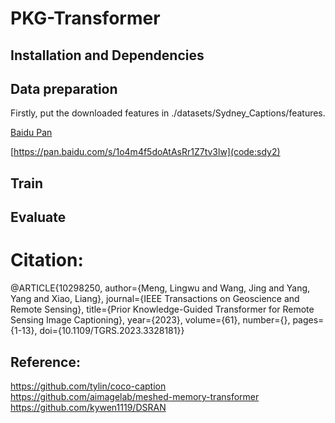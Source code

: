 # PKG-Transformer

## Installation and Dependencies


## Data preparation
Firstly, put the downloaded features in ./datasets/Sydney_Captions/features.

[Baidu Pan](https://pan.baidu.com/s/1o4m4f5doAtAsRr1Z7tv3lw)

[https://pan.baidu.com/s/1o4m4f5doAtAsRr1Z7tv3lw](code:sdy2)


## Train

## Evaluate

# Citation:

@ARTICLE{10298250,
  author={Meng, Lingwu and Wang, Jing and Yang, Yang and Xiao, Liang},
  journal={IEEE Transactions on Geoscience and Remote Sensing}, 
  title={Prior Knowledge-Guided Transformer for Remote Sensing Image Captioning}, 
  year={2023},
  volume={61},
  number={},
  pages={1-13},
  doi={10.1109/TGRS.2023.3328181}}

## Reference:
https://github.com/tylin/coco-caption
https://github.com/aimagelab/meshed-memory-transformer
https://github.com/kywen1119/DSRAN

